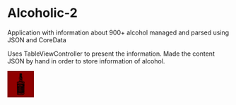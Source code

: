 # Alcoholic-2
Application with information about 900+ alcohol managed and parsed using JSON and CoreData

Uses TableViewController to present the information.
Made the content JSON by hand in order to store information of alcohol.

![Alt text](https://github.com/varshitrajput/Alcoholic-2/blob/master/Alcoholic/Assets.xcassets/AppIcon-2.appiconset/Icon-App-20x20%403x.png)
